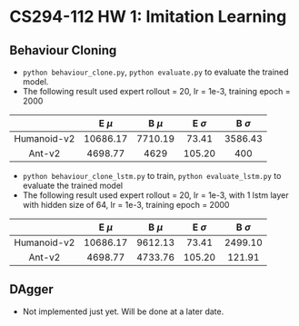 # CS294-112 HW 1: Imitation Learning

## Behaviour Cloning

- `python behaviour_clone.py`, `python evaluate.py` to evaluate the trained model.
- The following result used expert rollout = 20, lr = 1e-3, training epoch = 2000

|             | E $\mu$  | B $\mu$ | E $\sigma$ | B $\sigma$ |
| :---------: | :------: | :-----: | :--------: | :--------: |
| Humanoid-v2 | 10686.17 | 7710.19 |   73.41    |  3586.43   |
|   Ant-v2    | 4698.77  |  4629   |   105.20   |    400     |

- `python behaviour_clone_lstm.py` to train, `python evaluate_lstm.py` to evaluate the trained model
- The following result used expert rollout = 20, lr = 1e-3, with 1 lstm layer with hidden size of 64, lr = 1e-3, training epoch = 2000

|             | E $\mu$  | B $\mu$ | E $\sigma$ | B $\sigma$ |
| :---------: | :------: | :-----: | :--------: | :--------: |
| Humanoid-v2 | 10686.17 | 9612.13 |   73.41    |  2499.10   |
|   Ant-v2    | 4698.77  | 4733.76 |   105.20   |   121.91   |

## DAgger

- Not implemented just yet. Will be done at a later date.

<!-- Modification:

We implemented the forward pass of the expert policy network in numpy, and you can use any deep learning framework you like to write this assignment.

------

Dependencies:

 * Python **3.5**
 * Numpy
 * MuJoCo version **1.50** and mujoco-py **1.50.1.56**
 * OpenAI Gym version **0.10.5**

Once Python **3.5** is installed, you can install the remaining dependencies using `pip install -r requirements.txt`.

**Note**: MuJoCo versions until 1.5 do not support NVMe disks therefore won't be compatible with recent Mac machines.
There is a request for OpenAI to support it that can be followed [here](https://github.com/openai/gym/issues/638).



The only file that you need to look at is `run_expert.py`, which is code to load up an expert policy, run a specified number of roll-outs, and save out data.

In `experts/`, the provided expert policies are:
* Ant-v2.pkl
* HalfCheetah-v2.pkl
* Hopper-v2.pkl
* Humanoid-v2.pkl
* Reacher-v2.pkl
* Walker2d-v2.pkl

The name of the pickle file corresponds to the name of the gym environment.



See the [HW1 PDF](./hw1_instructions.pdf) for further instructions. -->
